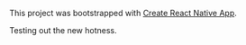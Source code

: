 This project was bootstrapped with [Create React Native App](https://github.com/react-community/create-react-native-app).

Testing out the new hotness.